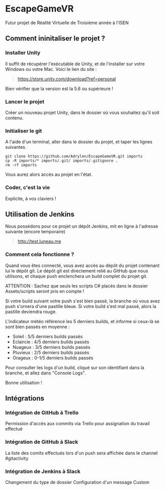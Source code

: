 # EscapeGameVR

Futur projet de Réalité Virtuelle de Troisième année à l'ISEN

## Comment ininitaliser le projet ?

### Installer Unity

Il suffit de récupérer l'exécutable de Unity, et de l'installer sur votre Windows ou votre Mac.
Voici le lien du site : 
> https://store.unity.com/download?ref=personal

Bien vérifier que la version est la 5.6 ou supérieure !

### Lancer le projet

Créer un nouveau projet Unity, dans le dossier où vous souhaitez qu'il soit contenu.

### Initialiser le git

A l'aide d'un terminal, aller dans le dossier du projet, et taper les lignes suivantes.

```
git clone https://github.com/Adrylen/EscapeGameVR.git imports
cp -R imports/* imports/.git/ imports/.gitignore .
rm -rf imports
```

Vous aurez alors accès au projet en l'état.

### Coder, c'est la vie

Explicite, à vos claviers !

## Utilisation de Jenkins

Nous possédons pour ce projet un dépôt Jenkins, mit en ligne à l'adresse suivante (encore temporaire)

> http://test.luneau.me

### Comment cela fonctionne ?

Quand vous êtes connecté, vous avez accès au dépôt du projet contenant lui le dépôt git. Le dépôt git est directement relié au GitHub que nous utilisons, et chaque push enclenchera un build complet du projet git.

ATTENTION : Sachez que seuls les scripts C# placés dans le dossier Assets/scripts seront pris en compte !

Si votre build suivant votre push s'est bien passé, la branche où vous avez push s'ornera d'une pastille bleue.
Si votre build s'est mal passé, alors la pastille deviendra rouge.

L'indicateur météo référence les 5 derniers builds, et informe si ceux-là se sont bien passés en moyenne : 

* Soleil : 5/5 derniers builds passés
* Eclaircie : 4/5 derniers builds passés
* Nuageux : 3/5 derniers builds passés
* Pluvieux : 2/5 derniers builds passés
* Orageux : 0-1/5 derniers builds passés

Pour consulter les logs d'un build, cliqué sur son identifiant dans la branche, et allez dans "Console Logs".

Bonne utilisation !

## Intégrations

### Intégration de GitHub à Trello

Permission d'accès aux commits via Trello pour assignation du travail effectué

### Intégration de GitHub à Slack

La liste des comits effectués lors d'un push sera affichée dans le channel #gitactivity

### Intégration de Jenkins à Slack

Changement du type de dossier
Configuration d'un message Custom